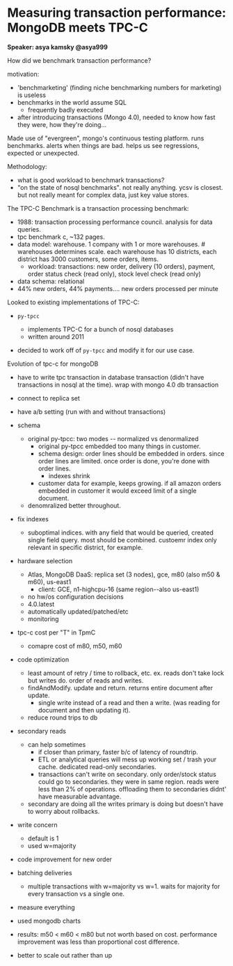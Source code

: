 # Measuring transaction performance: MongoDB meets TPC-C
**Speaker: asya kamsky @asya999**

How did we benchmark transaction performance?

motivation:
- 'benchmarketing' (finding niche benchmarking numbers for marketing) is useless
- benchmarks in the world assume SQL
    + frequently badly executed
- after introducing transactions (Mongo 4.0), needed to know how fast they were, how they're doing...

Made use of "evergreen", mongo's continuous testing platform. runs benchmarks. alerts when things are bad. helps us see regressions, expected or unexpected.

Methodology:
- what is good workload to benchmark transactions?
- "on the state of nosql benchmarks". not really anything. ycsv is closest. but not really meant for complex data, just key value stores.

The TPC-C Benchmark is a transaction processing benchmark:
- 1988: transaction processing performance council. analysis for data queries.
- tpc benchmark c, ~132 pages.
- data model: warehouse. 1 company with 1 or more warehouses. # warehouses determines scale. each warehouse has 10 districts, each district has 3000 customers, some orders, items.
    + workload: transactions: new order, delivery (10 orders), payment, order status check (read only), stock level check (read only)
- data schema: relational
- 44% new orders, 44% payments.... new orders processed per minute

Looked to existing implementations of TPC-C:
- `py-tpcc`
    - implements TPC-C for a bunch of nosql databases
    - written around 2011

- decided to work off of `py-tpcc` and modify it for our use case.

Evolution of tpc-c for mongoDB
-  have to write tpc transaction in database transaction (didn't have transactions in nosql at the time). wrap with mongo 4.0 db transaction
- connect to replica set
- have a/b setting (run with and without transactions)
- schema
    + original py-tpcc: two modes -- normalized vs denormalized
        * original py-tpcc embedded too many things in customer.
        * schema design: order lines should be embedded in orders. since order lines are limited. once order is done, you're done with order lines.
            - indexes shrink
        * customer data for example, keeps growing. if all amazon orders embedded in customer it would exceed limit of a single document.
    + denomralized better throughout.
- fix indexes
    + suboptimal indices. with any field that would be queried, created single field query. most should be combined. custoemr index only relevant in specific district, for example.
- hardware selection
    - Atlas, MongoDB DaaS: replica set (3 nodes), gce, m80 (also m50 & m60), us-east1
        + client: GCE, n1-highcpu-16 (same region--also us-east1)
    + no hw/os configuration decisions
    + 4.0.latest
    + automatically updated/patched/etc
    + monitoring
- tpc-c cost per "T" in TpmC 
    + comapre cost of m80, m50, m60
- code optimization
    + least amount of retry / time to rollback, etc. ex. reads don't take lock but writes do. order of reads and writes.
    + findAndModify. update and return. returns entire document after update.
        * single write instead of a read and then a write. (was reading for document and then updating it). 
    - reduce round trips to db
- secondary reads
    + can help sometimes
        + if closer than primary, faster b/c of latency of roundtrip.
        + ETL or analytical queries will mess up working set / trash your cache. dedicated read-only secondaries. 
        + transactions can't write on secondary. only order/stock status could go to secondaries. they were in same region. reads were less than 2% of operations. offloading them to secondaries didnt' have measurable advantage.
    + secondary are doing all the writes primary is doing but doesn't have to worry about rollbacks. 
- write concern
    + default is 1
    + used w=majority
- code improvement for new order
- batching deliveries
    +  multiple transactions with w=majority vs w=1. waits for majority for every transaction vs a single one.
- measure everything
- used mongodb charts

- results: m50 < m60 < m80 but not worth based on cost. performance improvement was less than proportional cost difference.
- better to scale out rather than up
